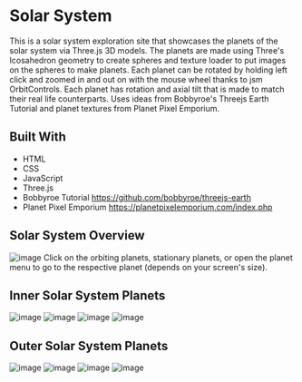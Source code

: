 # Solar System
This is a solar system exploration site that showcases the planets of the solar system via Three.js 3D models. The planets are made using Three's Icosahedron geometry to create spheres and texture loader to put images on the spheres to make planets. Each planet can be rotated by holding left click and zoomed in and out on with the mouse wheel thanks to jsm OrbitControls. Each planet has rotation and axial tilt that is made to match their real life counterparts. Uses ideas from Bobbyroe's Threejs Earth Tutorial and planet textures from Planet Pixel Emporium. 

## Built With 
* HTML
* CSS
* JavaScript
* Three.js
* Bobbyroe Tutorial https://github.com/bobbyroe/threejs-earth
* Planet Pixel Emporium https://planetpixelemporium.com/index.php

## Solar System Overview 
![image](https://github.com/user-attachments/assets/a2a06d2b-98f6-4ab6-977b-4c8364fcea91)
Click on the orbiting planets, stationary planets, or open the planet menu to go to the respective planet (depends on your screen's size).

## Inner Solar System Planets
![image](https://github.com/user-attachments/assets/652e5745-c1f9-4338-bcdc-6ef3aee75a04)
![image](https://github.com/user-attachments/assets/4a542130-0067-4293-9cde-604ca2fd2c99)
![image](https://github.com/user-attachments/assets/8f4bd40b-cab6-4da0-a27a-9e91c25bd15b)
![image](https://github.com/user-attachments/assets/3f4557a0-9f03-447e-b13d-96ca1d4299ed)

## Outer Solar System Planets
![image](https://github.com/user-attachments/assets/a35bc08e-5ea7-40a3-b872-d822d29121d3)
![image](https://github.com/user-attachments/assets/c0c9979a-c761-4028-84e2-45133313e178)
![image](https://github.com/user-attachments/assets/95f46275-4673-4c22-86ae-9f28379e8bfb)
![image](https://github.com/user-attachments/assets/c5cc9394-e53d-433d-bffb-338a212eb1cc)



